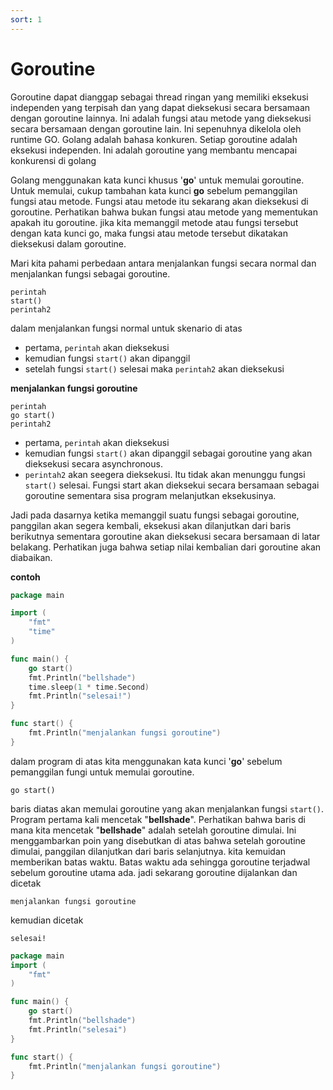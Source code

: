 ```yaml
---
sort: 1
---
```


# Goroutine

Goroutine dapat dianggap sebagai thread ringan yang memiliki eksekusi independen yang terpisah dan yang dapat dieksekusi secara bersamaan dengan goroutine lainnya. Ini adalah fungsi atau metode yang dieksekusi secara bersamaan dengan goroutine lain. Ini sepenuhnya dikelola oleh runtime GO. Golang adalah bahasa konkuren. Setiap goroutine adalah eksekusi independen. Ini adalah goroutine yang membantu mencapai konkurensi di golang

Golang menggunakan kata kunci khusus '**go**' untuk memulai goroutine. Untuk memulai, cukup tambahan kata kunci **go** sebelum pemanggilan fungsi atau metode. Fungsi atau metode itu sekarang akan dieksekusi di goroutine. Perhatikan bahwa bukan fungsi atau metode yang mementukan apakah itu goroutine. jika kita memanggil metode atau fungsi tersebut dengan kata kunci go, maka fungsi atau metode tersebut dikatakan dieksekusi dalam goroutine.

Mari kita pahami perbedaan antara menjalankan fungsi secara normal dan menjalankan fungsi sebagai goroutine.

```
perintah
start()
perintah2
```

dalam menjalankan fungsi normal untuk skenario di atas

- pertama, `perintah` akan dieksekusi
- kemudian fungsi `start()` akan dipanggil
- setelah fungsi `start()` selesai maka `perintah2` akan dieksekusi

**menjalankan fungsi goroutine**

```
perintah
go start()
perintah2
```

- pertama, `perintah` akan dieksekusi
- kemudian fungsi `start()` akan dipanggil sebagai goroutine yang akan dieksekusi secara asynchronous.
- `perintah2` akan seegera dieksekusi. Itu tidak akan menunggu fungsi `start()` selesai. Fungsi start akan dieksekui secara bersamaan sebagai goroutine sementara sisa program melanjutkan eksekusinya.

Jadi pada dasarnya ketika memanggil suatu fungsi sebagai goroutine, panggilan akan segera kembali, eksekusi akan dilanjutkan dari baris berikutnya sementara goroutine akan dieksekusi secara bersamaan di latar belakang. Perhatikan juga bahwa setiap nilai kembalian dari goroutine akan diabaikan.

**contoh**

```go
package main

import (
    "fmt"
    "time"
)

func main() {
    go start()
    fmt.Println("bellshade")
    time.sleep(1 * time.Second)
    fmt.Println("selesai!")
}

func start() {
    fmt.Println("menjalankan fungsi goroutine")
}
```

dalam program di atas kita menggunakan kata kunci '**go**' sebelum pemanggilan fungi untuk memulai goroutine.

```
go start()
```

baris diatas akan memulai goroutine yang akan menjalankan fungsi `start()`. Program pertama kali mencetak "**bellshade**". Perhatikan bahwa baris di mana kita mencetak "**bellshade**" adalah setelah goroutine dimulai. Ini menggambarkan poin yang disebutkan di atas bahwa setelah goroutine dimulai, panggilan dilanjutkan dari baris selanjutnya. kita kemuidan memberikan batas waktu. Batas waktu ada sehingga goroutine terjadwal sebelum goroutine utama ada. jadi sekarang goroutine dijalankan dan dicetak

```
menjalankan fungsi goroutine
```

kemudian dicetak

```
selesai!
```

```go
package main
import (
    "fmt"
)

func main() {
    go start()
    fmt.Println("bellshade")
    fmt.Println("selesai")
}

func start() {
    fmt.Println("menjalankan fungsi goroutine")
}
```
